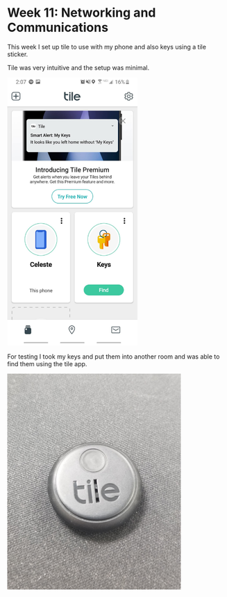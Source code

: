 # Week 11: Networking and Communications

This week I set up tile to use with my phone and also keys using a tile sticker.

Tile was very intuitive and the setup was minimal.

<img src="tile_findthing_img.jpg" alt="tile_findthing_img" width="300"/>

For testing I took my keys and put them into another room and was able to find them using the tile app.

<img src="tile_fob_img.jpg" alt="tile_fob_img" width="400"/>

